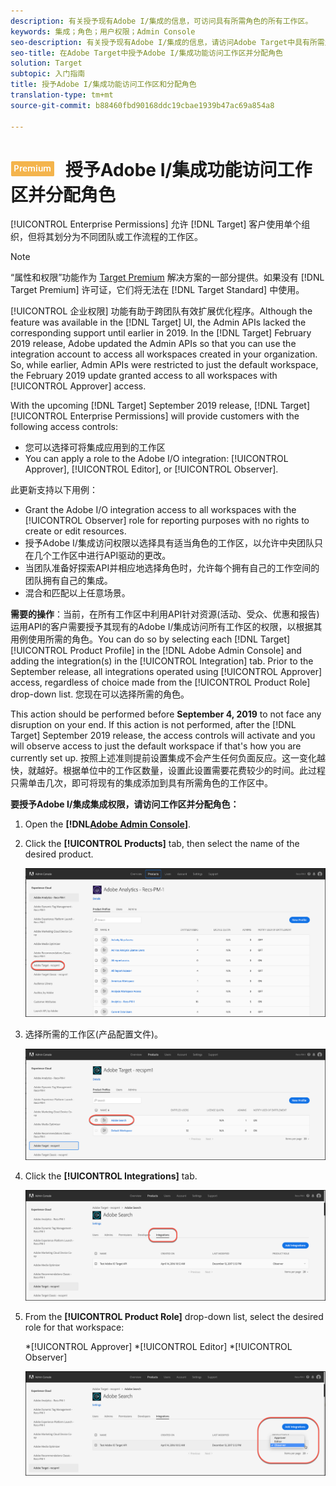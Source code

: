 ```yaml
---
description: 有关授予现有Adobe I/集成的信息，可访问具有所需角色的所有工作区。
keywords: 集成；角色；用户权限；Admin Console
seo-description: 有关授予现有Adobe I/集成的信息，请访问Adobe Target中具有所需角色的所有工作区
seo-title: 在Adobe Target中授予Adobe I/集成功能访问工作区并分配角色
solution: Target
subtopic: 入门指南
title: 授予Adobe I/集成功能访问工作区和分配角色
translation-type: tm+mt
source-git-commit: b88460fbd90168ddc19cbae1939b47ac69a854a8

---
```



# ![高级](/help/assets/premium.png) 授予Adobe I/集成功能访问工作区并分配角色

[!UICONTROL Enterprise Permissions] 允许 [!DNL Target] 客户使用单个组织，但将其划分为不同团队或工作流程的工作区。

>[!NOTE]
>
>“属性和权限”功能作为 [Target Premium](/help/c-intro/intro.md#premium) 解决方案的一部分提供。如果没有 [!DNL Target Premium] 许可证，它们将无法在 [!DNL Target Standard] 中使用。

[!UICONTROL 企业权限] 功能有助于跨团队有效扩展优化程序。Although the feature was available in the [!DNL Target] UI, the Admin APIs lacked the corresponding support until earlier in 2019. In the [!DNL Target] February 2019 release, Adobe updated the Admin APIs so that you can use the integration account to access all workspaces created in your organization. So, while earlier, Admin APIs were restricted to just the default workspace, the February 2019 update granted access to all workspaces with [!UICONTROL Approver] access.

With the upcoming [!DNL Target] September 2019 release, [!DNL Target] [!UICONTROL Enterprise Permissions] will provide customers with the following access controls:

* 您可以选择可将集成应用到的工作区
* You can apply a role to the Adobe I/O integration: [!UICONTROL Approver], [!UICONTROL Editor], or [!UICONTROL Observer].

此更新支持以下用例：

* Grant the Adobe I/O integration access to all workspaces with the [!UICONTROL Observer] role for reporting purposes with no rights to create or edit resources.
* 授予Adobe I/集成访问权限以选择具有适当角色的工作区，以允许中央团队只在几个工作区中进行API驱动的更改。
* 当团队准备好探索API并相应地选择角色时，允许每个拥有自己的工作空间的团队拥有自己的集成。
* 混合和匹配以上任意场景。

**需要的操作**：当前，在所有工作区中利用API针对资源(活动、受众、优惠和报告)运用API的客户需要授予其现有的Adobe I/集成访问所有工作区的权限，以根据其用例使用所需的角色。You can do so by selecting each [!DNL Target] [!UICONTROL Product Profile] in the [!DNL Adobe Admin Console] and adding the integration(s) in the [!UICONTROL Integration] tab. Prior to the September release, all integrations operated using [!UICONTROL Approver] access, regardless of choice made from the [!UICONTROL Product Role] drop-down list. 您现在可以选择所需的角色。

This action should be performed before **September 4, 2019** to not face any disruption on your end. If this action is not performed, after the [!DNL Target] September 2019 release, the access controls will activate and you will observe access to just the default workspace if that's how you are currently set up. 按照上述准则提前设置集成不会产生任何负面反应。这一变化越快，就越好。根据单位中的工作区数量，设置此设置需要花费较少的时间。此过程只需单击几次，即可将现有的集成添加到具有所需角色的工作区中。

**要授予Adobe I/集成集成权限，请访问工作区并分配角色：**

1. Open the **[!DNL[Adobe Admin Console](https://adminconsole.adobe.com)]**.

1. Click the **[!UICONTROL Products]** tab, then select the name of the desired product.

   ![在Adobe Admin Console中选择产品](/help/administrating-target/c-user-management/property-channel/assets/io-choose-product.png)

1. 选择所需的工作区(产品配置文件)。

   ![选择产品配置文件](/help/administrating-target/c-user-management/property-channel/assets/io-select-product-profile.png)

1. Click the **[!UICONTROL Integrations]** tab.

   ![集成选项卡](/help/administrating-target/c-user-management/property-channel/assets/integrations-tab.png)

1. From the **[!UICONTROL Product Role]** drop-down list, select the desired role for that workspace:

   *[!UICONTROL Approver]
*[!UICONTROL Editor]
*[!UICONTROL Observer]

   ![选择产品配置文件角色](/help/administrating-target/c-user-management/property-channel/assets/product-profile-role.png)